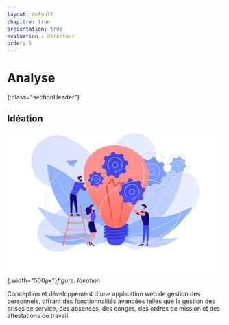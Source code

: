```yaml
---
layout: default
chapitre: true
presentation: true
evaluation : directeur
order: 5
---
```


# Analyse
{:class="sectionHeader"}

<!-- new slide -->  

## Idéation

![Idéation](./images/ideation.jpg){:width="500px"}*figure: Ideation*

<!-- note -->

Conception et développement d'une application web de gestion des personnels, offrant des fonctionnalités avancées telles que la gestion des prises de service, des absences, des congés, des ordres de mission et des attestations de travail.

<!-- new slide -->
